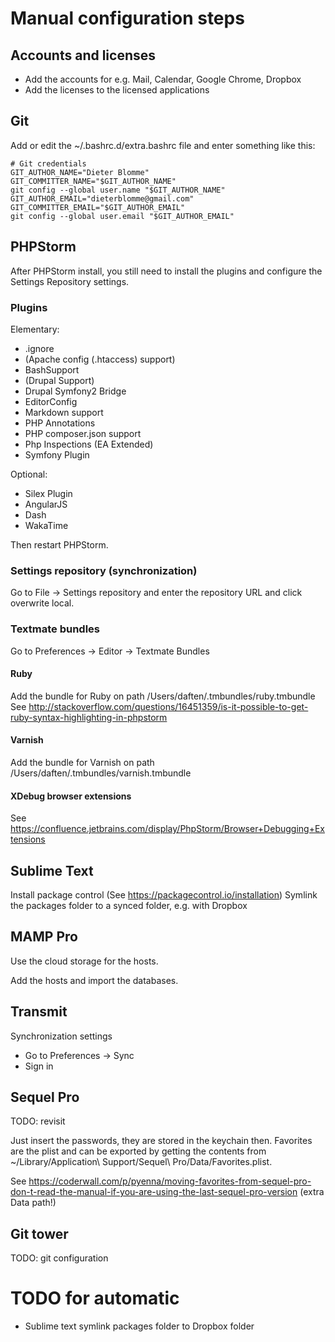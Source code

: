 # Manual configuration steps

## Accounts and licenses

* Add the accounts for e.g. Mail, Calendar, Google Chrome, Dropbox
* Add the licenses to the licensed applications

## Git

Add or edit the ~/.bashrc.d/extra.bashrc file and enter something like this:
```
# Git credentials
GIT_AUTHOR_NAME="Dieter Blomme"
GIT_COMMITTER_NAME="$GIT_AUTHOR_NAME"
git config --global user.name "$GIT_AUTHOR_NAME"
GIT_AUTHOR_EMAIL="dieterblomme@gmail.com"
GIT_COMMITTER_EMAIL="$GIT_AUTHOR_EMAIL"
git config --global user.email "$GIT_AUTHOR_EMAIL"
```

## PHPStorm

After PHPStorm install, you still need to install the plugins and configure the Settings Repository settings.

### Plugins

Elementary:
* .ignore
* (Apache config (.htaccess) support)
* BashSupport
* (Drupal Support)
* Drupal Symfony2 Bridge
* EditorConfig
* Markdown support
* PHP Annotations
* PHP composer.json support
* Php Inspections (EA Extended)
* Symfony Plugin

Optional:
* Silex Plugin
* AngularJS
* Dash
* WakaTime

Then restart PHPStorm.

### Settings repository (synchronization)

Go to File -> Settings repository and enter the repository URL and click overwrite local.

### Textmate bundles

Go to Preferences -> Editor -> Textmate Bundles

#### Ruby

Add the bundle for Ruby on path /Users/daften/.tmbundles/ruby.tmbundle
See http://stackoverflow.com/questions/16451359/is-it-possible-to-get-ruby-syntax-highlighting-in-phpstorm

#### Varnish

Add the bundle for Varnish on path /Users/daften/.tmbundles/varnish.tmbundle

#### XDebug browser extensions

See https://confluence.jetbrains.com/display/PhpStorm/Browser+Debugging+Extensions

## Sublime Text

Install package control (See https://packagecontrol.io/installation)
Symlink the packages folder to a synced folder, e.g. with Dropbox

## MAMP Pro

Use the cloud storage for the hosts.

Add the hosts and import the databases.

## Transmit

Synchronization settings
* Go to Preferences -> Sync
* Sign in

## Sequel Pro

TODO: revisit

Just insert the passwords, they are stored in the keychain then. Favorites are the plist and can be exported by getting the contents from ~/Library/Application\ Support/Sequel\ Pro/Data/Favorites.plist.

See https://coderwall.com/p/pyenna/moving-favorites-from-sequel-pro-don-t-read-the-manual-if-you-are-using-the-last-sequel-pro-version (extra Data path!)

## Git tower

TODO: git configuration


# TODO for automatic

* Sublime text symlink packages folder to Dropbox folder
